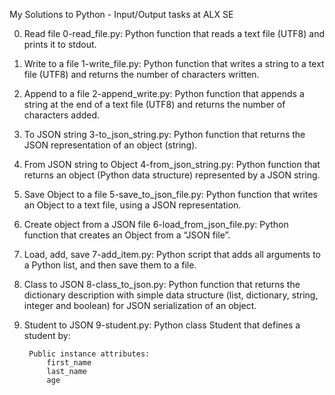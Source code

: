 My Solutions to Python - Input/Output tasks at ALX SE

0. Read file
	0-read_file.py: Python function that reads a text file (UTF8) and prints it to stdout.


1. Write to a file
	1-write_file.py: Python function that writes a string to a text file (UTF8) and returns the number of characters written.


2. Append to a file
	2-append_write.py: Python function that appends a string at the end of a text file (UTF8) and returns the number of characters added.


3. To JSON string
	3-to_json_string.py: Python function that returns the JSON representation of an object (string).


4. From JSON string to Object
	4-from_json_string.py: Python function that returns an object (Python data structure) represented by a JSON string.


5. Save Object to a file
	5-save_to_json_file.py: Python function that writes an Object to a text file, using a JSON representation.


6. Create object from a JSON file
	6-load_from_json_file.py: Python function that creates an Object from a “JSON file”.


7. Load, add, save
	7-add_item.py: Python script that adds all arguments to a Python list, and then save them to a file.


8. Class to JSON
	8-class_to_json.py: Python function that returns the dictionary description with simple data structure (list, dictionary, string, integer and boolean) for JSON serialization of an object.


9. Student to JSON
	9-student.py: Python class Student that defines a student by:

		Public instance attributes:
			first_name
			last_name
			age
